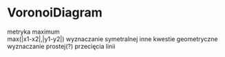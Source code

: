 # VoronoiDiagram


metryka maximum <br>
	max(|x1-x2|,|y1-y2|)
	wyznaczanie symetralnej
inne kwestie geometryczne
	wyznaczanie prostej(?)
	przecięcia linii

